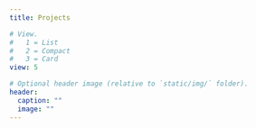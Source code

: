 ```yaml
---
title: Projects

# View.
#   1 = List
#   2 = Compact
#   3 = Card
view: 5

# Optional header image (relative to `static/img/` folder).
header:
  caption: ""
  image: ""
---
```

